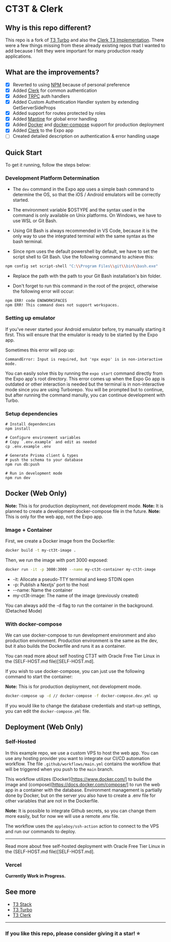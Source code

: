 # CT3T & Clerk

## Why is this repo different?

This repo is a fork of [T3 Turbo](https://github.com/t3-oss/create-t3-turbo/) and also the [Clerk T3 Implementation](https://github.com/clerkinc/t3-turbo-and-clerk).
There were a few things missing from these already existing repos that I wanted to add because I felt they were important for many production ready applications.

## What are the improvements?

- [x] Reverted to using [NPM](https://www.npmjs.com) because of personal preference
- [x] Added [Clerk](https://clerk.dev) for common authentication
- [x] Added [TRPC](https://trpc.io) auth handlers
- [x] Added Custom Authentication Handler system by extending GetServerSideProps
- [x] Added support for routes protected by roles
- [x] Added [Mantine](https://mantine.dev) for global error handling
- [x] Added [Docker](https://www.docker.com) and [docker-compose](https://docs.docker.com/compose/) support for production deployment
- [x] Added [Clerk](https://clerk.dev) to the Expo app
- [ ] Created detailed description on authentication & error handling usage

## Quick Start

To get it running, follow the steps below:

### Development Platform Determination

- The `dev` command in the Expo app uses a simple bash command to determine the OS, so that the iOS / Android emulators will be correctly started.

- The environment variable $OSTYPE and the syntax used in the command is only available on Unix platforms. On Windows, we have to use WSL or Git Bash.

- Using Git Bash is always recommended in VS Code, because it is the only way to use the integrated terminal with the same syntax as the bash terminal.

- Since npm uses the default powershell by default, we have to set the script shell to Git Bash. Use the following command to achieve this:

```bash
npm config set script-shell "C:\\Program Files\\git\\bin\\bash.exe"
```

- Replace the path with the path to your Git Bash installation's bin folder.

- Don't forget to run this command in the root of the project, otherwise the following error will occur:

```
npm ERR! code ENOWORKSPACES
npm ERR! This command does not support workspaces.
```

### Setting up emulator

If you've never started your Android emulator before, try manually starting it first. This will ensure that the emulator is ready to be started by the Expo app.

Sometimes this error will pop up:

```
CommandError: Input is required, but 'npx expo' is in non-interactive mode.
```

You can easily solve this by running the `expo start` command directly from the Expo app's root directory. This error comes up when the Expo Go app is outdated or other interaction is needed but the terminal is in non-interactive mode since you are using Turborepo. You will be prompted but to continue, but after running the command manully, you can continue development with Turbo.

### Setup dependencies

```
# Install dependencies
npm install

# Configure environment variables
# Copy `.env.example` and edit as needed
cp .env.example .env

# Generate Prisma client & types
# push the schema to your database
npm run db:push

# Run in development mode
npm run dev
```

## Docker (Web Only)

**Note:** This is for production deployment, not development mode.
**Note:** It is planned to create a development docker-compose file in the future.
**Note:** This is only for the web app, not the Expo app.

### Image + Container

First, we create a Docker image from the Dockerfile:

```bash
docker build -t my-ct3t-image .
```

Then, we run the image with port 3000 exposed:

```bash
docker run -it -p 3000:3000 --name my-ct3t-container my-ct3t-image
```

- -it: Allocate a pseudo-TTY terminal and keep STDIN open
- -p: Publish a Nextjs' port to the host
- --name: Name the container
- my-ct3t-image: The name of the image (previously created)

You can always add the -d flag to run the container in the background. (Detached Mode)

### With docker-compose

We can use docker-compose to run development environment and also production environment.
Production environment is the same as the dev, but it also builds the Dockerfile and runs it as a container.

You can read more about self hosting CT3T with Oracle Free Tier Linux in the (SELF-HOST.md file)[SELF-HOST.md].

If you wish to use docker-compose, you can just use the following command to start the container:

**Note:** This is for production deployment, not development mode.

```bash
docker-compose up -d // docker-compose -f docker-compose.dev.yml up
```

If you would like to change the database credentials and start-up settings, you can edit the `docker-compose.yml` file.

## Deployment (Web Only)

### Self-Hosted

In this example repo, we use a custom VPS to host the web app. You can use any hosting provider you want to integrate our CI/CD automation workflow.
The file `.github/workflows/main.yml` contains the workflow that will be triggered when you push to the `main` branch.

This workflow utilizes (Docker)[https://www.docker.com/] to build the image and (compose)[https://docs.docker.com/compose/] to run the web app in a container with
the database. Environment management is partially done by Docker, but on the server you also have to create a .env file for other variables that are not in the Dockerfile.

**Note:** It is possible to integrate Github secrets, so you can change them more easily, but for now we will use a remote .env file.

The workflow uses the `appleboy/ssh-action` action to connect to the VPS and run our commands to deploy.

---

Read more about free self-hosted deployment with Oracle Free Tier Linux in the (SELF-HOST.md file)[SELF-HOST.md].

### Vercel

**Currently Work in Progress.**

## See more

- [T3 Stack](https://github.com/t3-oss/create-t3-app)
- [T3 Turbo](https://github.com/t3-oss/create-t3-turbo/)
- [T3 Clerk](https://github.com/clerkinc/t3-turbo-and-clerk)

---

### If you like this repo, please consider giving it a star! ⭐️

